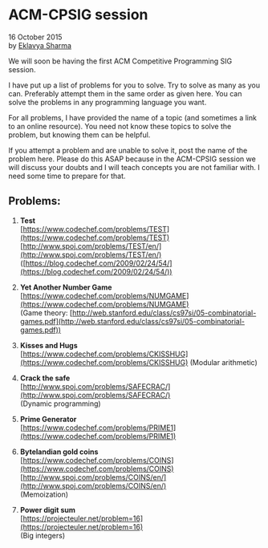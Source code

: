 # ACM-CPSIG session

16 October 2015  
by [Eklavya Sharma](https://github.com/sharmaeklavya2)

We will soon be having the first ACM Competitive Programming SIG session.

I have put up a list of problems for you to solve.
Try to solve as many as you can.
Preferably attempt them in the same order as given here.
You can solve the problems in any programming language you want.

For all problems, I have provided the name of a topic (and sometimes a link to an online resource).
You need not know these topics to solve the problem, but knowing them can be helpful.

If you attempt a problem and are unable to solve it, post the name of the problem here.
Please do this ASAP because in the ACM-CPSIG session we will discuss your doubts
and I will teach concepts you are not familiar with.
I need some time to prepare for that.

## Problems:

1.	**Test**  
	[https://www.codechef.com/problems/TEST](https://www.codechef.com/problems/TEST)  
	[http://www.spoj.com/problems/TEST/en/](http://www.spoj.com/problems/TEST/en/)  
	([https://blog.codechef.com/2009/02/24/54/](https://blog.codechef.com/2009/02/24/54/))

2.	**Yet Another Number Game**  
	[https://www.codechef.com/problems/NUMGAME](https://www.codechef.com/problems/NUMGAME)  
	(Game theory: [http://web.stanford.edu/class/cs97si/05-combinatorial-games.pdf](http://web.stanford.edu/class/cs97si/05-combinatorial-games.pdf))

3.	**Kisses and Hugs**  
	[https://www.codechef.com/problems/CKISSHUG](https://www.codechef.com/problems/CKISSHUG)
	(Modular arithmetic)

4.	**Crack the safe**  
	[http://www.spoj.com/problems/SAFECRAC/](http://www.spoj.com/problems/SAFECRAC/)  
	(Dynamic programming)

5.	**Prime Generator**  
	[https://www.codechef.com/problems/PRIME1](https://www.codechef.com/problems/PRIME1)

6.	**Bytelandian gold coins**  
	[https://www.codechef.com/problems/COINS](https://www.codechef.com/problems/COINS)  
	[http://www.spoj.com/problems/COINS/en/](http://www.spoj.com/problems/COINS/en/)  
	(Memoization)

7.	**Power digit sum**  
	[https://projecteuler.net/problem=16](https://projecteuler.net/problem=16)  
	(Big integers)
